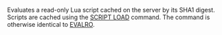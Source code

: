 <!--
layout:  index.html
title:   EVALROSHA - Tile38
class:   command
command: evalrosha
-->

Evaluates a read-only Lua script cached on the server by its SHA1 digest. Scripts are cached using the [SCRIPT LOAD](/commands/script-load) command.  The command is otherwise identical to [EVALRO](/commands/evalro).
